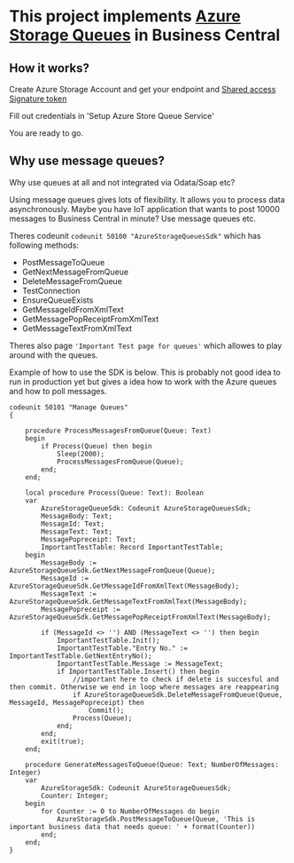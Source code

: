 # This project implements [Azure Storage Queues](https://docs.microsoft.com/en-us/azure/storage/queues/storage-queues-introduction) in Business Central

## How it works?

Create Azure Storage Account and get your endpoint and [Shared access Signature token](https://docs.microsoft.com/en-us/azure/storage/common/storage-sas-overview)

Fill out credentials in 'Setup Azure Store Queue Service'

You are ready to go.

## Why use message queues?

Why use queues at all and not integrated via Odata/Soap etc?

Using message queues gives lots of flexibility. It allows you to process data asynchronously. Maybe you have IoT application that wants to post 10000 messages to Business Central in minute? Use message queues etc.

Theres codeunit `codeunit 50100 "AzureStorageQueuesSdk"` which has following methods:
- PostMessageToQueue
- GetNextMessageFromQueue
- DeleteMessageFromQueue
- TestConnection
- EnsureQueueExists
- GetMessageIdFromXmlText
- GetMessagePopReceiptFromXmlText
- GetMessageTextFromXmlText

Theres also page `'Important Test page for queues'` which allowes to play around with the queues.

Example of how to use the SDK is below. This is probably not good idea to run in production yet but gives a idea how to work with the Azure queues and how to poll messages.

```
codeunit 50101 "Manage Queues"
{

    procedure ProcessMessagesFromQueue(Queue: Text)
    begin
        if Process(Queue) then begin
            Sleep(2000);
            ProcessMessagesFromQueue(Queue);
        end;
    end;

    local procedure Process(Queue: Text): Boolean
    var
        AzureStorageQueueSdk: Codeunit AzureStorageQueuesSdk;
        MessageBody: Text;
        MessageId: Text;
        MessageText: Text;
        MessagePopreceipt: Text;
        ImportantTestTable: Record ImportantTestTable;
    begin
        MessageBody := AzureStorageQueueSdk.GetNextMessageFromQueue(Queue);
        MessageId := AzureStorageQueueSdk.GetMessageIdFromXmlText(MessageBody);
        MessageText := AzureStorageQueueSdk.GetMessageTextFromXmlText(MessageBody);
        MessagePopreceipt := AzureStorageQueueSdk.GetMessagePopReceiptFromXmlText(MessageBody);

        if (MessageId <> '') AND (MessageText <> '') then begin
            ImportantTestTable.Init();
            ImportantTestTable."Entry No." := ImportantTestTable.GetNextEntryNo();
            ImportantTestTable.Message := MessageText;
            if ImportantTestTable.Insert() then begin
                //important here to check if delete is succesful and then commit. Otherwise we end in loop where messages are reappearing
                if AzureStorageQueueSdk.DeleteMessageFromQueue(Queue, MessageId, MessagePopreceipt) then
                    Commit();
                Process(Queue);
            end;
        end;
        exit(true);
    end;

    procedure GenerateMessagesToQueue(Queue: Text; NumberOfMessages: Integer)
    var
        AzureStorageSdk: Codeunit AzureStorageQueuesSdk;
        Counter: Integer;
    begin
        for Counter := 0 to NumberOfMessages do begin
            AzureStorageSdk.PostMessageToQueue(Queue, 'This is important business data that needs queue: ' + format(Counter))
        end;
    end;
}
```